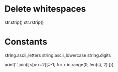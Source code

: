 # Delete whitespaces
str.strip()
str.rstrip()

# Constants
string.ascii_letters
string.ascii_lowercase
string.digits

print(''.join([ s[x:x+2][::-1] for x in range(0, len(s), 2) ]))
